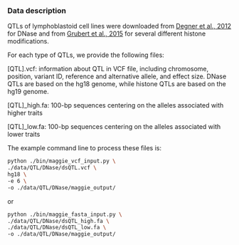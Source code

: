 ### Data description
QTLs of lymphoblastoid cell lines were downloaded from [Degner et al., 2012](https://doi:10.1038/nature10808) for DNase and from [Grubert et al., 2015](http://dx.doi.org/10.1016/j.cell.2015.07.048) for several different histone modifications. 

For each type of QTLs, we provide the following files:

\[QTL\]\.vcf: information about QTL in VCF file, including chromosome, position, variant ID, reference and alternative allele, and effect size. DNase QTLs are based on the hg18 genome, while histone QTLs are based on the hg19 genome. 

\[QTL\]\_high.fa: 100-bp sequences centering on the alleles associated with higher traits

\[QTL\]\_low.fa: 100-bp sequences centering on the alleles associated with lower traits

The example command line to process these files is:
```bash
python ./bin/maggie_vcf_input.py \
./data/QTL/DNase/dsQTL.vcf \
hg18 \
-e 6 \
-o ./data/QTL/DNase/maggie_output/
```
or
```bash
python ./bin/maggie_fasta_input.py \
./data/QTL/DNase/dsQTL_high.fa \
./data/QTL/DNase/dsQTL_low.fa \
-o ./data/QTL/DNase/maggie_output/
```
